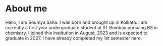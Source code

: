 # About me
Hello, I am Soumya Saha. I was born and brought up in Kolkata. I am currently a first year undergraduate student at IIT Bombay pursuing BS in chemistry. I joined this institution in August, 2023 and is expected to graduate in 2027. I have already completed my 1st semester here. 
